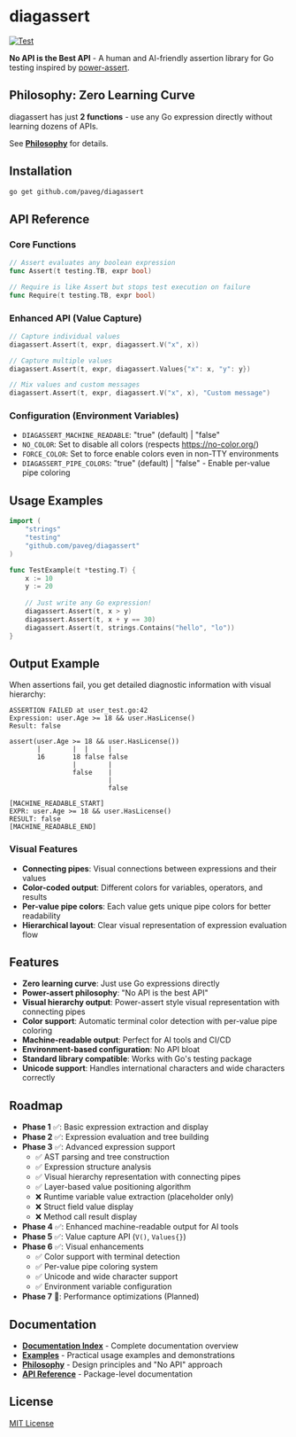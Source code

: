 # diagassert

[![Test](https://github.com/paveg/diagassert/actions/workflows/test.yml/badge.svg)](https://github.com/paveg/diagassert/actions/workflows/test.yml)

**No API is the Best API** - A human and AI-friendly assertion library for Go
testing inspired by [power-assert](https://github.com/power-assert-js/power-assert).

## Philosophy: Zero Learning Curve

diagassert has just **2 functions** - use any Go expression directly without
learning dozens of APIs.

See **[Philosophy](./docs/philosophy.md)** for details.

## Installation

```bash
go get github.com/paveg/diagassert
```

## API Reference

### Core Functions

```go
// Assert evaluates any boolean expression
func Assert(t testing.TB, expr bool)

// Require is like Assert but stops test execution on failure
func Require(t testing.TB, expr bool)
```

### Enhanced API (Value Capture)

```go
// Capture individual values
diagassert.Assert(t, expr, diagassert.V("x", x))

// Capture multiple values
diagassert.Assert(t, expr, diagassert.Values{"x": x, "y": y})

// Mix values and custom messages
diagassert.Assert(t, expr, diagassert.V("x", x), "Custom message")
```

### Configuration (Environment Variables)

- `DIAGASSERT_MACHINE_READABLE`: "true" (default) | "false"
- `NO_COLOR`: Set to disable all colors (respects <https://no-color.org/>)
- `FORCE_COLOR`: Set to force enable colors even in non-TTY environments
- `DIAGASSERT_PIPE_COLORS`: "true" (default) | "false" - Enable per-value pipe coloring

## Usage Examples

```go
import (
    "strings"
    "testing"
    "github.com/paveg/diagassert"
)

func TestExample(t *testing.T) {
    x := 10
    y := 20
    
    // Just write any Go expression!
    diagassert.Assert(t, x > y)
    diagassert.Assert(t, x + y == 30)
    diagassert.Assert(t, strings.Contains("hello", "lo"))
}
```

## Output Example

When assertions fail, you get detailed diagnostic information with visual hierarchy:

```text
ASSERTION FAILED at user_test.go:42
Expression: user.Age >= 18 && user.HasLicense()
Result: false

assert(user.Age >= 18 && user.HasLicense())
       |        |  |     |
       16       18 false false
                |        |
                false    |
                         |
                         false

[MACHINE_READABLE_START]
EXPR: user.Age >= 18 && user.HasLicense()
RESULT: false
[MACHINE_READABLE_END]
```

### Visual Features

- **Connecting pipes**: Visual connections between expressions and their values
- **Color-coded output**: Different colors for variables, operators, and results
- **Per-value pipe colors**: Each value gets unique pipe colors for better readability
- **Hierarchical layout**: Clear visual representation of expression evaluation flow

## Features

- **Zero learning curve**: Just use Go expressions directly
- **Power-assert philosophy**: "No API is the best API"
- **Visual hierarchy output**: Power-assert style visual representation with connecting pipes
- **Color support**: Automatic terminal color detection with per-value pipe coloring
- **Machine-readable output**: Perfect for AI tools and CI/CD
- **Environment-based configuration**: No API bloat
- **Standard library compatible**: Works with Go's testing package
- **Unicode support**: Handles international characters and wide characters correctly

## Roadmap

- **Phase 1** ✅: Basic expression extraction and display
- **Phase 2** ✅: Expression evaluation and tree building  
- **Phase 3** ✅: Advanced expression support
  - ✅ AST parsing and tree construction
  - ✅ Expression structure analysis  
  - ✅ Visual hierarchy representation with connecting pipes
  - ✅ Layer-based value positioning algorithm
  - ❌ Runtime variable value extraction (placeholder only)
  - ❌ Struct field value display
  - ❌ Method call result display
- **Phase 4** ✅: Enhanced machine-readable output for AI tools
- **Phase 5** ✅: Value capture API (`V()`, `Values{}`)
- **Phase 6** ✅: Visual enhancements
  - ✅ Color support with terminal detection
  - ✅ Per-value pipe coloring system
  - ✅ Unicode and wide character support
  - ✅ Environment variable configuration
- **Phase 7** 🔄: Performance optimizations (Planned)

## Documentation

- **[Documentation Index](./docs/)** - Complete documentation overview
- **[Examples](./examples/)** - Practical usage examples and demonstrations
- **[Philosophy](./docs/philosophy.md)** - Design principles and "No API"
  approach
- **[API Reference](./doc.go)** - Package-level documentation

## License

[MIT License](./LICENSE)
